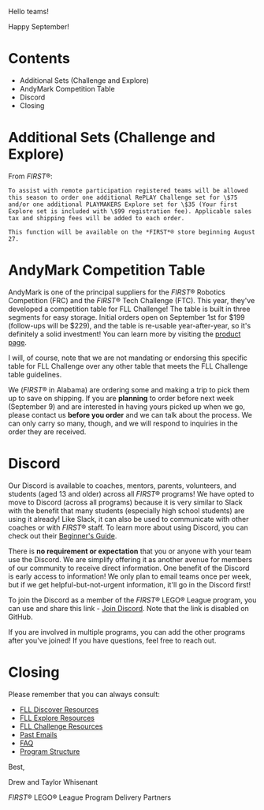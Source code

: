 Hello teams!

Happy September!

# Contents

- Additional Sets (Challenge and Explore)
- AndyMark Competition Table
- Discord
- Closing


# Additional Sets (Challenge and Explore)

From *FIRST*®:

    To assist with remote participation registered teams will be allowed this season to order one additional RePLAY Challenge set for \$75 and/or one additional PLAYMAKERS Explore set for \$35 (Your first Explore set is included with \$99 registration fee). Applicable sales tax and shipping fees will be added to each order. 

    This function will be available on the *FIRST*® store beginning August 27. 


# AndyMark Competition Table

AndyMark is one of the principal suppliers for the *FIRST*® Robotics Competition (FRC) and the *FIRST*® Tech Challenge (FTC). This year, they've developed a competition table for FLL Challenge! The table is built in three segments for easy storage. Initial orders open on September 1st for \$199 (follow-ups will be \$229), and the table is re-usable year-after-year, so it's definitely a solid investment! You can learn more by visiting the [product page](https://www.andymark.com/products/robot-competition-table).

I will, of course, note that we are not mandating or endorsing this specific table for FLL Challenge over any other table that meets the FLL Challenge table guidelines. 

We (*FIRST*® in Alabama) are ordering some and making a trip to pick them up to save on shipping. If you are **planning** to order before next week (September 9) and are interested in having yours picked up when we go, please contact us **before you order** and we can talk about the process. We can only carry so many, though, and we will respond to inquiries in the order they are received.


# Discord

Our Discord is available to coaches, mentors, parents, volunteers, and students (aged 13 and older) across all *FIRST*® programs! We have opted to move to Discord (across all programs) because it is very similar to Slack with the benefit that many students (especially high school students) are using it already! Like Slack, it can also be used to communicate with other coaches or with *FIRST*® staff. To learn more about using Discord, you can check out their [Beginner's Guide](https://support.discord.com/hc/en-us/articles/360045138571).

There is **no requirement or expectation** that you or anyone with your team use the Discord. We are simplify offering it as another avenue for members of our community to receive direct information. One benefit of the Discord is early access to information! We only plan to email teams once per week, but if we get helpful-but-not-urgent information, it'll go in the Discord first!
 
To join the Discord as a member of the *FIRST*® LEGO® League program, you can use and share this link - [Join Discord](). Note that the link is disabled on GitHub.
 
If you are involved in multiple programs, you can add the other programs after you've joined! If you have questions, feel free to reach out.


# Closing

Please remember that you can always consult:

- [FLL Discover Resources](https://github.com/drewwhis/alabama-first-lego-league/blob/main/2020-2021/discover)
- [FLL Explore Resources](https://github.com/drewwhis/alabama-first-lego-league/blob/main/2020-2021/explore)
- [FLL Challenge Resources](https://github.com/drewwhis/alabama-first-lego-league/tree/master/2020-2021/challenge)
- [Past Emails](https://github.com/drewwhis/alabama-first-lego-league/tree/master/2020-2021/email-blasts)
- [FAQ](https://github.com/drewwhis/alabama-first-lego-league/wiki/Frequently-Asked-Questions)
- [Program Structure](https://github.com/drewwhis/alabama-first-lego-league/tree/master/2020-2021/program-structure.md)


Best,

Drew and Taylor Whisenant

*FIRST*® LEGO® League Program Delivery Partners